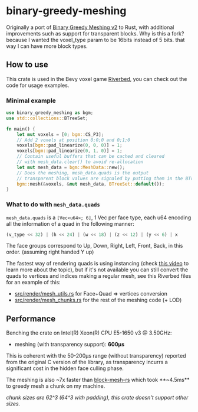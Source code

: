 # binary-greedy-meshing
Originally a port of [Binary Greedy Meshing v2](https://github.com/cgerikj/binary-greedy-meshing) to Rust, with additional improvements such as support for transparent blocks.
Why is this a fork? because I wanted the voxel_type param to be 16bits instead of 5 bits. that way I can have more block types.
## How to use
This crate is used in the Bevy voxel game [Riverbed](https://github.com/Inspirateur/riverbed), you can check out the code for usage examples.

### Minimal example
```rust
use binary_greedy_meshing as bgm;
use std::collections::BTreeSet;

fn main() {
    let mut voxels = [0; bgm::CS_P3];
    // Add 2 voxels at position 0;0;0 and 0;1;0
    voxels[bgm::pad_linearize(0, 0, 0)] = 1;
    voxels[bgm::pad_linearize(0, 1, 0)] = 1;
    // Contain useful buffers that can be cached and cleared 
    // with mesh_data.clear() to avoid re-allocation
    let mut mesh_data = bgm::MeshData::new();
    // Does the meshing, mesh_data.quads is the output
    // transparent block values are signaled by putting them in the BTreeSet
    bgm::mesh(&voxels, &mut mesh_data, BTreeSet::default());
}
```

### What to do with `mesh_data.quads`
`mesh_data.quads` is a `[Vec<u64>; 6]`, 1 Vec<u64> per face type, each u64 encoding all the information of a quad in the following manner:
```rust
(v_type << 32) | (h << 24) | (w << 18) | (z << 12) | (y << 6) | x
```

The face groups correspond to Up, Down, Right, Left, Front, Back, in this order. (assuming right handed Y up)

The fastest way of rendering quads is using instancing (check [this video](https://www.youtube.com/watch?v=40JzyaOYJeY) to learn more about the topic), but if it's not available you can still convert the quads to vertices and indices making a regular mesh, see this Riverbed files for an example of this:
- [src/render/mesh_utils.rs](https://github.com/Inspirateur/riverbed/blob/main/src/render/mesh_utils.rs) for Face+Quad => vertices conversion
- [src/render/mesh_chunks.rs](https://github.com/Inspirateur/riverbed/blob/main/src/render/mesh_chunks.rs) for the rest of the meshing code (+ LOD)

## Performance
Benching the crate on Intel(R) Xeon(R) CPU E5-1650 v3 @ 3.50GHz:
- meshing (with transparency support): **600μs**

This is coherent with the 50-200μs range (without transparency) reported from the original C version of the library, as transparency incurrs a significant cost in the hidden face culling phase.

The meshing is also ~7x faster than [block-mesh-rs](https://github.com/bonsairobo/block-mesh-rs) which took **~4.5ms** to greedy mesh a chunk on my machine.

*chunk sizes are 62^3 (64^3 with padding), this crate doesn't support other sizes.*
